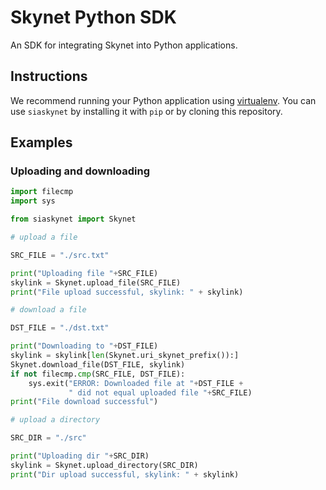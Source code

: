 # Skynet Python SDK

An SDK for integrating Skynet into Python applications.

## Instructions

We recommend running your Python application using [virtualenv](https://docs.python-guide.org/dev/virtualenvs/). You can use `siaskynet` by installing it with `pip` or by cloning this repository.

## Examples

### Uploading and downloading

```py
import filecmp
import sys

from siaskynet import Skynet

# upload a file

SRC_FILE = "./src.txt"

print("Uploading file "+SRC_FILE)
skylink = Skynet.upload_file(SRC_FILE)
print("File upload successful, skylink: " + skylink)

# download a file

DST_FILE = "./dst.txt"

print("Downloading to "+DST_FILE)
skylink = skylink[len(Skynet.uri_skynet_prefix()):]
Skynet.download_file(DST_FILE, skylink)
if not filecmp.cmp(SRC_FILE, DST_FILE):
    sys.exit("ERROR: Downloaded file at "+DST_FILE +
             " did not equal uploaded file "+SRC_FILE)
print("File download successful")

# upload a directory

SRC_DIR = "./src"

print("Uploading dir "+SRC_DIR)
skylink = Skynet.upload_directory(SRC_DIR)
print("Dir upload successful, skylink: " + skylink)
```
